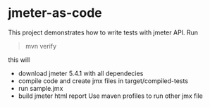 # jmeter-as-code
This project demonstrates how to write tests with jmeter API. Run
> mvn verify

this will
- download jmeter 5.4.1 with all dependecies
- compile code and create jmx files in target/compiled-tests
- run sample.jmx
- build jmeter html report
Use maven profiles to run other jmx file
